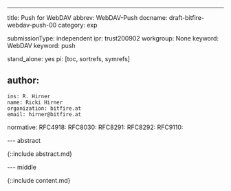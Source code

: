---
title: Push for WebDAV
abbrev: WebDAV-Push
docname: draft-bitfire-webdav-push-00
category: exp

submissionType: independent
ipr: trust200902
workgroup: None
keyword: WebDAV
keyword: push

stand_alone: yes
pi: [toc, sortrefs, symrefs]

author:
 -
    ins: R. Hirner
    name: Ricki Hirner
    organization: bitfire.at
    email: hirner@bitfire.at

normative:
  RFC4918:
  RFC8030:
  RFC8291:
  RFC8292:
  RFC9110:


--- abstract

{::include abstract.md}


--- middle

{::include content.md}
